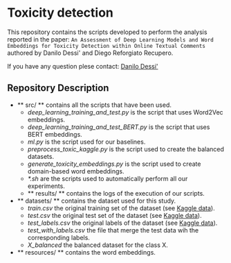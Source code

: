 # Toxicity detection

This repository contains the scripts developed to perform the analysis reported in the paper: ```An Assessment of Deep Learning Models and Word Embeddings for Toxicity Detection within Online Textual Comments ``` authored by Danilo Dessi' and Diego Reforgiato Recupero.


If you have any question plese contact: [Danilo Dessi'](mailto:danilo_dessi@unica.it)


## Repository Description

- ** src/ ** contains all the scripts that have been used.
	- *deep_learning_training_and_test.py* is the script that uses Word2Vec embeddings.
	- *deep_learning_training_and_test_BERT.py* is the script that uses BERT embeddings.
	- *ml.py* is the script used for our baselines.
	- *preprocess_toxic_kaggle.py* is the script used to create the balanced datasets.
	- *generate_toxicity_embeddings.py* is the script used to create domain-based word embeddings.
	- *\*.sh* are the scripts used to automatically perform all our experiments.  
	- ** results/ ** contains the logs of the execution of our scripts.
- ** datasets/ ** contains the dataset used for this study.
	- *train.csv* the original training set of the dataset (see [Kaggle data](https://www.kaggle.com/c/jigsaw-toxic-comment-classification-challenge/data)).
	- *test.csv* the original test set of the dataset (see [Kaggle data](https://www.kaggle.com/c/jigsaw-toxic-comment-classification-challenge/data)).
	- *test_labels.csv* the original labels of the dataset (see [Kaggle data](https://www.kaggle.com/c/jigsaw-toxic-comment-classification-challenge/data)).
	- *test_with_labels.csv* the file that merge the test data wih the corresponding labels.
	- *X_balanced* the balanced dataset for the class X.
- ** resources/ ** contains the word embeddings.
